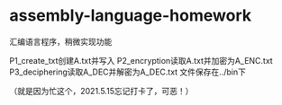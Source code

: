 # assembly-language-homework
汇编语言程序，稍微实现功能

P1_create_txt创建A.txt并写入
P2_encryption读取A.txt并加密为A_ENC.txt
P3_deciphering读取A_DEC并解密为A_DEC.txt
文件保存在../bin下

（就是因为忙这个，2021.5.15忘记打卡了，可恶！）
